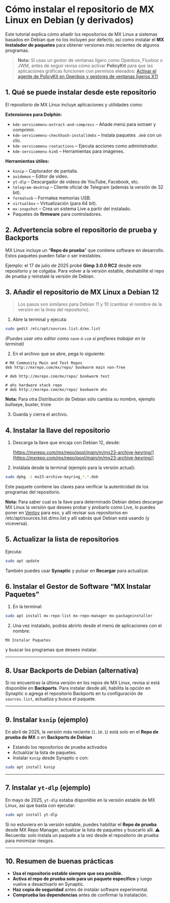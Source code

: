 # Cómo instalar el repositorio de MX Linux en Debian (y derivados)

Este tutorial explica cómo añadir los repositorios de MX Linux a sistemas basados en Debian que no los incluyen por defecto, así como instalar el **MX Instalador de paquetes** para obtener versiones más recientes de algunos programas.

> **Nota:** Si usas un gestor de ventanas ligero como Openbox, Fluxbox o JWM, antes de seguir revisa cómo activar **PolicyKit** para que las aplicaciones gráficas funcionen con permisos elevados:
> [Activar el agente de PolicyKit en Openbox y gestores de ventanas ligeros X11](https://facilitarelsoftwarelibre.blogspot.com/2025/05/activar-el-agente-de-policykit-en-openbox-y-gestores-de-ventanas-ligerosx11.html)

## 1. Qué se puede instalar desde este repositorio

El repositorio de MX Linux incluye aplicaciones y utilidades como:

**Extensiones para Dolphin:**

* `kde-servicemenu-extract-and-compress` – Añade menú para extraer y comprimir.
* `kde-servicemenu-checkhash-installdebs` – Instala paquetes `.deb` con un clic.
* `kde-servicemenu-rootactions` – Ejecuta acciones como administrador.
* `kde-servicemenu-kim5` – Herramientas para imágenes.

**Herramientas útiles:**

* `ksnip` – Capturador de pantalla.
* `avidemux` – Editor de video.
* `yt-dlp` – Descargador de videos de YouTube, Facebook, etc.
* `telegram-desktop` – Cliente oficial de Telegram (además la versión de 32 bit).
* `formatusb` – Formatea memorias USB.
* `virtualbox` – Virtualización (para 64 bit). 
* `mx-snapshot` – Crea un sistema Live a partir del instalado.
* Paquetes de **firmware** para controladores.

## 2. Advertencia sobre el repositorio de prueba y Backports

MX Linux incluye un “**Repo de prueba**” que contiene software en desarrollo. Estos paquetes pueden fallar o ser inestables.

Ejemplo: el 17 de julio de 2025 probé **Gimp 3.0.0 RC2** desde este repositorio y se colgaba. Para volver a la versión estable, deshabilité el repo de prueba y reinstalé la versión de Debian.

## 3. Añadir el repositorio de MX Linux a Debian 12

> Los pasos son similares para Debian 11 y 10 (cambiar el nombre de la versión en la línea del repositorio).

1. Abre la terminal y ejecuta:

```bash
sudo gedit /etc/apt/sources.list.d/mx.list
```

*(Puedes usar otro editor como `nano` o `vim` si prefieres trabajar en la terminal)*

2. En el archivo que se abre, pega lo siguiente:

```
# MX Community Main and Test Repos
deb http://mxrepo.com/mx/repo/ bookworm main non-free

# deb http://mxrepo.com/mx/repo/ bookworm test

# ahs hardware stack repo
# deb http://mxrepo.com/mx/repo/ bookworm ahs
```

**Nota:** Para otra Distribución de Debian sólo cambia su nombre, ejemplo bullseye, buster, trixie

3. Guarda y cierra el archivo.

## 4. Instalar la llave del repositorio

1. Descarga la llave que encaja con Debian 12, desde:

   [https://mxrepo.com/mx/repo/pool/main/m/mx23-archive-keyring/](https://mxrepo.com/mx/repo/pool/main/m/mx23-archive-keyring/)

2. Instálala desde la terminal (ejemplo para la versión actual):

```bash
sudo dpkg -i mx23-archive-keyring_*.*.deb
```

Este paquete contiene las claves para verificar la autenticidad de los programas del repositorio.

**Nota:** Para saber cual es la llave para determinado Debian debes descargar MX Linux la versión que desees probar y probarlo como Live, lo puedes poner en [Ventoy](https://facilitarelsoftwarelibre.blogspot.com/2021/12/creando-pendrive-usb-multiboot-con-ventoy-desde-linux.html) para eso, y allí revisar sus repositorios en /etc/apt/sources.list.d/mx.list y allí sabrás qué Debian está usando (y viceversa).

## 5. Actualizar la lista de repositorios

Ejecuta:

```bash
sudo apt update
```

También puedes usar **Synaptic** y pulsar en **Recargar** para actualizar.

## 6. Instalar el Gestor de Software “MX Instalar Paquetes”

1. En la terminal:

```bash
sudo apt install mx-repo-list mx-repo-manager mx-packageinstaller
```

2. Una vez instalado, podrás abrirlo desde el menú de aplicaciones con el nombre:

`MX Instalar Paquetes`

y buscar los programas que desees instalar.

---

## 8. Usar Backports de Debian (alternativa)

Si no encuentras la última versión en los repos de MX Linux, revisa si está disponible en **Backports**.
Para instalar desde allí, habilita la opción en Synaptic o agrega el repositorio Backports en tu configuración de `sources.list`, actualiza y busca el paquete.

---

## 9. Instalar `ksnip` (ejemplo)

En abril de 2025, la versión más reciente (`1.10.1`) está solo en el **Repo de prueba de MX** o en **Backports de Debian**

* Estando los repositorios de prueba activados
* Actualizar la lista de paquetes.
* Instalar `ksnip` desde Synaptic o con:

```bash
sudo apt install ksnip
```

---

## 7. Instalar `yt-dlp` (ejemplo)

En mayo de 2025, `yt-dlp` estaba disponible en la versión estable de MX Linux, así que basta con ejecutar:

```bash
sudo apt install yt-dlp
```

Si no estuviera en la versión estable, puedes habilitar el **Repo de prueba** desde MX Repo Manager, actualizar la lista de paquetes y buscarlo allí.
⚠️ Recuerda: solo instala un paquete a la vez desde el repositorio de prueba para minimizar riesgos.

---

## 10. Resumen de buenas prácticas

* **Usa el repositorio estable siempre que sea posible.**
* **Activa el repo de prueba solo para un paquete específico** y luego vuelve a desactivarlo en Synaptic.
* **Haz copia de seguridad** antes de instalar software experimental.
* **Comprueba las dependencias** antes de confirmar la instalación.